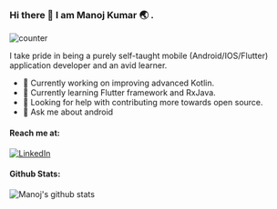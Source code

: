 ### Hi there 👋 I am Manoj Kumar :earth_asia: .

![counter](https://enghz3t5r2x6xdf.m.pipedream.net)

I take pride in being a purely self-taught mobile (Android/IOS/Flutter) application developer and an avid learner.

- 🚧 Currently working on improving advanced Kotlin.
- 🌱 Currently learning Flutter framework and RxJava.
- 🤔 Looking for help with contributing more towards open source.
- 💬 Ask me about android 

#### Reach me at:
 [![LinkedIn](https://img.shields.io/badge/LinkedIn-Manoj_Kumar-informational?&style=for-the-badge&logo=LinkedIn&logoColor=white&color=2bbc8a)](https://www.linkedin.com/in/manoj-kumar-690b16ab/)

 #### Github Stats:
  ![Manoj's github stats](https://github-readme-stats.vercel.app/api?username=manoj-kumar-r&show_icons=true&theme=merko)

<!--
**manoj-kumar-r/manoj-kumar-r** is a ✨ _special_ ✨ repository because its `README.md` (this file) appears on your GitHub profile.

Here are some ideas to get you started:

- 🔭 I’m currently working on ...
- 🌱 I’m currently learning ...
- 👯 I’m looking to collaborate on ...
- 🤔 I’m looking for help with ...
- 💬 Ask me about ...
- 📫 How to reach me: ...
- 😄 Pronouns: ...
- ⚡ Fun fact: ...
-->
